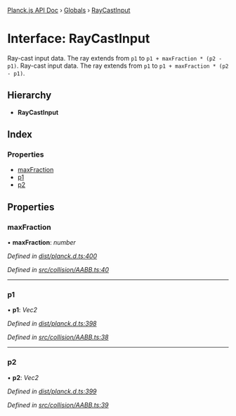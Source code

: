 [Planck.js API Doc](../README.md) › [Globals](../globals.md) › [RayCastInput](raycastinput.md)

# Interface: RayCastInput

Ray-cast input data. The ray extends from `p1` to `p1 + maxFraction * (p2 - p1)`.
Ray-cast input data. The ray extends from `p1` to `p1 + maxFraction * (p2 - p1)`.

## Hierarchy

* **RayCastInput**

## Index

### Properties

* [maxFraction](raycastinput.md#maxfraction)
* [p1](raycastinput.md#p1)
* [p2](raycastinput.md#p2)

## Properties

###  maxFraction

• **maxFraction**: *number*

*Defined in [dist/planck.d.ts:400](https://github.com/shakiba/planck.js/blob/3ede11b/dist/planck.d.ts#L400)*

*Defined in [src/collision/AABB.ts:40](https://github.com/shakiba/planck.js/blob/3ede11b/src/collision/AABB.ts#L40)*

___

###  p1

• **p1**: *Vec2*

*Defined in [dist/planck.d.ts:398](https://github.com/shakiba/planck.js/blob/3ede11b/dist/planck.d.ts#L398)*

*Defined in [src/collision/AABB.ts:38](https://github.com/shakiba/planck.js/blob/3ede11b/src/collision/AABB.ts#L38)*

___

###  p2

• **p2**: *Vec2*

*Defined in [dist/planck.d.ts:399](https://github.com/shakiba/planck.js/blob/3ede11b/dist/planck.d.ts#L399)*

*Defined in [src/collision/AABB.ts:39](https://github.com/shakiba/planck.js/blob/3ede11b/src/collision/AABB.ts#L39)*
